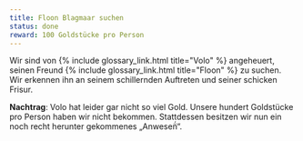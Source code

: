 ```yaml
---
title: Floon Blagmaar suchen
status: done
reward: 100 Goldstücke pro Person
---
```


Wir sind von {% include glossary_link.html title="Volo" %} angeheuert, seinen
Freund {% include glossary_link.html title="Floon" %} zu suchen. Wir erkennen
ihn an seinem schillernden Auftreten und seiner schicken Frisur. 

**Nachtrag**: Volo hat leider gar nicht so viel Gold. Unsere hundert Goldstücke
pro Person haben wir nicht bekommen. Stattdessen besitzen wir nun ein noch recht
herunter gekommenes „Anwesen̈́“.

